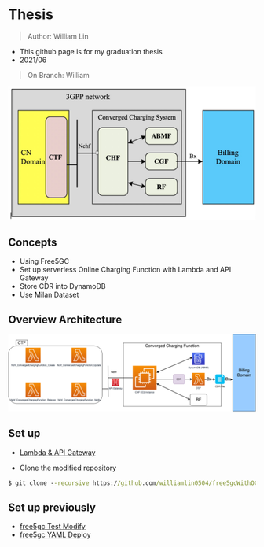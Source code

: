 # Thesis
> Author: William Lin

* This github page is for my graduation thesis
* 2021/06

> On Branch: William

<img src="image/converged_arch.jpg"/>

## Concepts
* Using Free5GC
* Set up serverless Online Charging Function with Lambda and API Gateway
* Store CDR into DynamoDB
* Use Milan Dataset

## Overview Architecture

<img src="image/OCFasAWS.png"/>

## Set up

* [Lambda & API Gateway](https://github.com/williamlin0504/thesis/blob/main/Lambda%26APIGW.md)

* Clone the modified repository
```cmd
$ git clone --recursive https://github.com/williamlin0504/free5gcWithOCF.git
```


## Set up previously
* [free5gc Test Modify](https://github.com/williamlin0504/thesis/blob/main/free5gc_Test_Modify.md)
* [free5gc YAML Deploy](https://github.com/williamlin0504/thesis/blob/main/Cloudformation_Yaml.md)